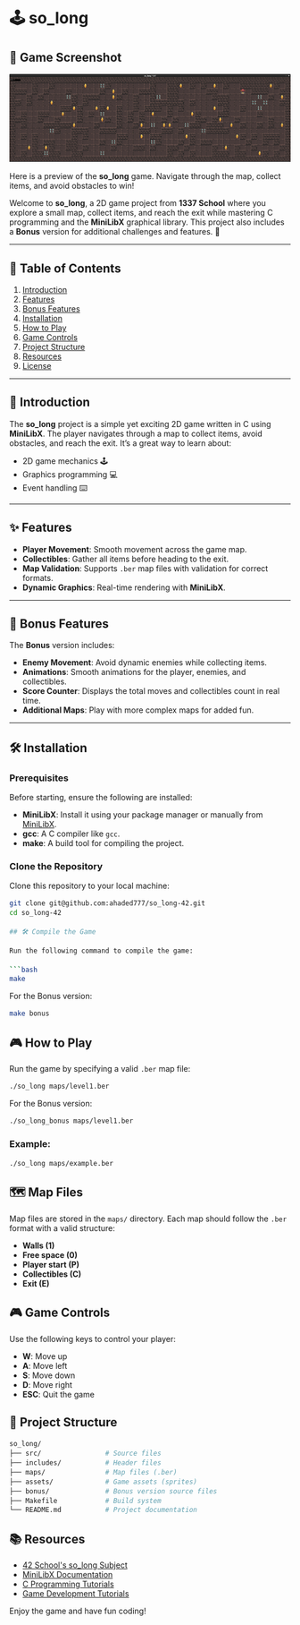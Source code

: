 # 🕹️ so_long

## 📸 Game Screenshot

![Game Screenshot](assets/image.png)

Here is a preview of the **so_long** game. Navigate through the map, collect items, and avoid obstacles to win!

Welcome to **so_long**, a 2D game project from **1337 School** where you explore a small map, collect items, and reach the exit while mastering C programming and the **MiniLibX** graphical library. This project also includes a **Bonus** version for additional challenges and features. 🚀

---

## 📜 Table of Contents

1. [Introduction](#-introduction)
2. [Features](#-features)
3. [Bonus Features](#-bonus-features)
4. [Installation](#-installation)
5. [How to Play](#-how-to-play)
6. [Game Controls](#-game-controls)
7. [Project Structure](#-project-structure)
8. [Resources](#-resources)
9. [License](#-license)

---

## 🌟 Introduction

The **so_long** project is a simple yet exciting 2D game written in C using **MiniLibX**. The player navigates through a map to collect items, avoid obstacles, and reach the exit. It’s a great way to learn about:

- 2D game mechanics 🕹️
- Graphics programming 💻
- Event handling ⌨️

---

## ✨ Features

- **Player Movement**: Smooth movement across the game map.
- **Collectibles**: Gather all items before heading to the exit.
- **Map Validation**: Supports `.ber` map files with validation for correct formats.
- **Dynamic Graphics**: Real-time rendering with **MiniLibX**.

---

## 🚀 Bonus Features

The **Bonus** version includes:

- **Enemy Movement**: Avoid dynamic enemies while collecting items.
- **Animations**: Smooth animations for the player, enemies, and collectibles.
- **Score Counter**: Displays the total moves and collectibles count in real time.
- **Additional Maps**: Play with more complex maps for added fun.

---

## 🛠 Installation

### Prerequisites

Before starting, ensure the following are installed:

- **MiniLibX**: Install it using your package manager or manually from [MiniLibX](https://harm-smits.github.io/42docs/libs/minilibx).
- **gcc**: A C compiler like `gcc`.
- **make**: A build tool for compiling the project.

### Clone the Repository

Clone this repository to your local machine:
```bash
git clone git@github.com:ahaded777/so_long-42.git
cd so_long-42

## 🛠️ Compile the Game

Run the following command to compile the game:

```bash
make
```

For the Bonus version:

```bash
make bonus
```

## 🎮 How to Play

Run the game by specifying a valid `.ber` map file:

```bash
./so_long maps/level1.ber
```

For the Bonus version:

```bash
./so_long_bonus maps/level1.ber
```

### Example:

```bash
./so_long maps/example.ber
```

## 🗺️ Map Files

Map files are stored in the `maps/` directory. Each map should follow the `.ber` format with a valid structure:

- **Walls (1)**
- **Free space (0)**
- **Player start (P)**
- **Collectibles (C)**
- **Exit (E)**

## 🎮 Game Controls

Use the following keys to control your player:

- **W**: Move up
- **A**: Move left
- **S**: Move down
- **D**: Move right
- **ESC**: Quit the game

## 📁 Project Structure

```bash
so_long/
├── src/                # Source files
├── includes/           # Header files
├── maps/               # Map files (.ber)
├── assets/             # Game assets (sprites)
├── bonus/              # Bonus version source files
├── Makefile            # Build system
└── README.md           # Project documentation
```

## 📚 Resources

- [42 School's so_long Subject](https://example.com)
- [MiniLibX Documentation](https://harm-smits.github.io/42docs/libs/minilibx)
- [C Programming Tutorials](https://www.learn-c.org/)
- [Game Development Tutorials](https://www.gamedev.net/)

Enjoy the game and have fun coding!


